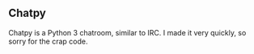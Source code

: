 

## Chatpy
Chatpy is a Python 3 chatroom, similar to IRC. I made it very quickly, so sorry for the crap code.
